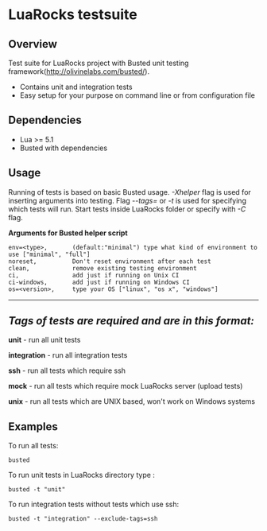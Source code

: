 
# LuaRocks testsuite

## Overview

Test suite for LuaRocks project with Busted unit testing framework(http://olivinelabs.com/busted/).

* Contains unit and integration tests
* Easy setup for your purpose on command line or from configuration file

## Dependencies

* Lua >= 5.1
* Busted with dependencies

## Usage

Running of tests is based on basic Busted usage. *-Xhelper* flag is used
for inserting arguments into testing. Flag *--tags=* or *-t* is used
for specifying which tests will run. Start tests inside
LuaRocks folder or specify with *-C* flag.

**Arguments for Busted helper script**

```
env=<type>,       (default:"minimal") type what kind of environment to use ["minimal", "full"]
noreset,          Don't reset environment after each test
clean,            remove existing testing environment
ci,               add just if running on Unix CI
ci-windows,       add just if running on Windows CI
os=<version>,     type your OS ["linux", "os x", "windows"]
```
---------------------------------------------------------------------------------------------
## _**Tags** of tests are required and are in this format:_

**unit** - run all unit tests

**integration** - run all integration tests

**ssh** - run all tests which require ssh

**mock** - run all tests which require mock LuaRocks server (upload tests)

**unix** - run all tests which are UNIX based, won't work on Windows systems

## Examples

To run all tests:

`busted`

To run unit tests in LuaRocks directory type :

`busted -t "unit"`

To run integration tests without tests which use ssh:

`busted -t "integration" --exclude-tags=ssh`
